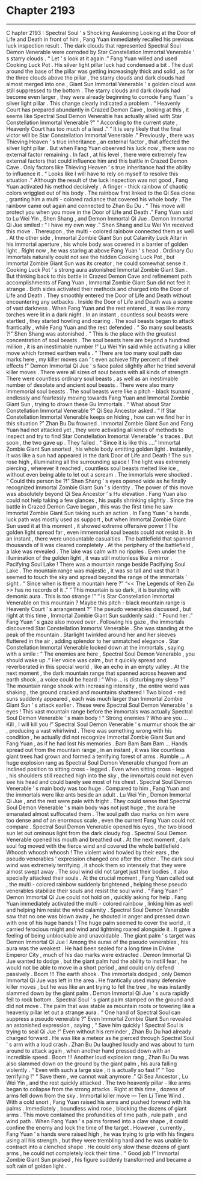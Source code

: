 
# Chapter 2193


---

C
hapter 2193 : Spectral Soul ’ s Shocking Awakening
Looking at the Door of Life and Death in front of him , Fang Yuan immediately recalled his previous luck inspection result .
The dark clouds that represented Spectral Soul Demon Venerable were corroded by Star Constellation Immortal Venerable ’ s starry clouds .
“ Let ’ s look at it again .” Fang Yuan willed and used Cooking Luck Pot .
His silver light pillar luck had condensed a bit . The dust around the base of the pillar was getting increasingly thick and solid , as for the three clouds above the pillar , the starry clouds and dark clouds had almost merged into one , Giant Sun Immortal Venerable ’ s golden cloud was still suppressed to the bottom .
The starry clouds and dark clouds had become even larger , they were already beginning to corrode Fang Yuan ’ s silver light pillar .
This change clearly indicated a problem .
“ Heavenly Court has prepared abundantly in Crazed Demon Cave , looking at this , it seems like Spectral Soul Demon Venerable has actually allied with Star Constellation Immortal Venerable ?”
“ According to the current state , Heavenly Court has too much of a lead .”
“ It is very likely that the final victor will be Star Constellation Immortal Venerable .”
Previously , there was Thieving Heaven ’ s true inheritance , an external factor , that affected the silver light pillar .
But when Fang Yuan observed his luck now , there was no external factor remaining .
In fact , at his level , there were extremely few external factors that could influence him and this battle in Crazed Demon Cave .
Only factors like Thieving Heaven ’ s true inheritance had the ability to influence it .
“ Looks like I will have to rely on myself to resolve this situation .” Although the result of the luck inspection was not good , Fang Yuan activated his method decisively .
A finger - thick rainbow of chaotic colors wriggled out of his body .
The rainbow first linked to the Qi Sea clone , granting him a multi - colored radiance that covered his whole body . The rainbow came out again and connected to Zhan Bu Du .
“ This move will protect you when you move in the Door of Life and Death .” Fang Yuan said to Lu Wei Yin , Shen Shang , and Demon Immortal Qi Jue .
Demon Immortal Qi Jue smiled : “ I have my own way .”
Shen Shang and Lu Wei Yin received this move .
Thereupon , the multi - colored rainbow connected them as well .
At the other side , Immortal Zombie Giant Sun put Calamity Luck Altar in his immortal aperture , his whole body was covered in a barrier of golden light . Right now , he was staring at above Fang Yuan ’ s head .
Ordinary Gu Immortals naturally could not see the hidden Cooking Luck Pot , but Immortal Zombie Giant Sun was its creator , he could somewhat sense it .
Cooking Luck Pot ’ s strong aura astonished Immortal Zombie Giant Sun .
But thinking back to this battle in Crazed Demon Cave and refinement path accomplishments of Fang Yuan , Immortal Zombie Giant Sun did not feel it strange .
Both sides activated their methods and charged into the Door of Life and Death .
They smoothly entered the Door of Life and Death without encountering any setbacks .
Inside the Door of Life and Death was a scene of vast darkness .
When Fang Yuan and the rest entered , it was like many torches were lit in a dark night . In an instant , countless soul beasts were startled , they started howling and roaring .
The soul beasts began to attack frantically , while Fang Yuan and the rest defended .
“ So many soul beasts ?!” Shen Shang was astonished .
“ This is the place with the greatest concentration of soul beasts . The soul beasts here are beyond a hundred million , it is an inestimable number !” Lu Wei Yin said while activating a killer move which formed earthen walls .
“ There are too many soul path dao marks here , my killer moves can ’ t even achieve fifty percent of their effects !” Demon Immortal Qi Jue ’ s face paled slightly after he tried several killer moves .
There were all sizes of soul beasts with all kinds of strength . There were countless ordinary soul beasts , as well as an inestimable number of desolate and ancient soul beasts . There were also many immemorial soul beasts .
The soul beasts were like a pitch - black tsunami , endlessly and fearlessly moving towards Fang Yuan and Immortal Zombie Giant Sun , trying to drown these Gu Immortals .
“ What about Star Constellation Immortal Venerable ?” Qi Sea Ancestor asked .
“ If Star Constellation Immortal Venerable keeps on hiding , how can we find her in this situation ?” Zhan Bu Du frowned .
Immortal Zombie Giant Sun and Fang Yuan had not attacked yet , they were activating all kinds of methods to inspect and try to find Star Constellation Immortal Venerable ’ s traces .
But soon , the two gave up .
They failed .
“ Since it is like this ….” Immortal Zombie Giant Sun snorted , his whole body emitting golden light .
Instantly , it was like a sun had appeared in the dark Door of Life and Death !
The sun rose high , illuminating all the surrounding space !
The light was extremely piercing , wherever it reached , countless soul beasts melted like ice , without even being able to let out a scream .
The immortals were shocked .
“ Could this person be ?!” Shen Shang ’ s eyes opened wide as he finally recognized Immortal Zombie Giant Sun ’ s identity .
The power of this move was absolutely beyond Qi Sea Ancestor ’ s Hu elevation .
Fang Yuan also could not help taking a few glances , his pupils shrinking slightly .
Since the battle in Crazed Demon Cave began , this was the first time he saw Immortal Zombie Giant Sun taking such an action . In Fang Yuan ’ s hands , luck path was mostly used as support , but when Immortal Zombie Giant Sun used it at this moment , it showed extreme offensive power !
The golden light spread far , even immemorial soul beasts could not resist it . In an instant , there were uncountable casualties .
The battlefield that spanned thousands of li was cleared completely . At the periphery of the battlefield , a lake was revealed .
The lake was calm with no ripples . Even under the illumination of the golden light , it was still motionless like a mirror .
Pacifying Soul Lake !
There was a mountain range beside Pacifying Soul Lake .
The mountain range was majestic , it was so tall and vast that it seemed to touch the sky and spread beyond the range of the immortals ’ sight .
“ Since when is there a mountain here ?”
“<< The Legends of Ren Zu >> has no records of it .”
“ This mountain is so dark , it is bursting with demonic aura . This is too strange !”
“ Is Star Constellation Immortal Venerable on this mountain ? Maybe this pitch - black mountain range is Heavenly Court ’ s arrangement ?”
The pseudo venerables discussed , but right at this time , Immortal Zombie Giant Sun suddenly said : “ Found her .”
Fang Yuan ’ s gaze also moved over .
Following his gaze , the immortals discovered Star Constellation Immortal Venerable .
She was standing at the peak of the mountain . Starlight twinkled around her and her sleeves fluttered in the air , adding splendor to her unmatched elegance .
Star Constellation Immortal Venerable looked down at the immortals , saying with a smile : “ The enemies are here , Spectral Soul Demon Venerable , you should wake up .”
Her voice was calm , but it quickly spread and reverberated in this special world , like an echo in an empty valley .
At the next moment , the dark mountain range that spanned across heaven and earth shook , a voice could be heard : “ Who … is disturbing my sleep ?”
The mountain range shook with increasing intensity , the entire world was shaking , the ground cracked and mountains shattered !
Two blood - red suns suddenly appeared , each was much larger than Immortal Zombie Giant Sun ’ s attack earlier .
These were Spectral Soul Demon Venerable ’ s eyes !
This vast mountain range before the immortals was actually Spectral Soul Demon Venerable ’ s main body !
“ Strong enemies ? Who are you … Kill , I will kill you !” Spectral Soul Demon Venerable ’ s murmur shook the air , producing a vast whirlwind .
There was something wrong with his condition , he actually did not recognize Immortal Zombie Giant Sun and Fang Yuan , as if he had lost his memories .
Bam Bam Bam Bam …
Hands spread out from the mountain range , in an instant , it was like countless giant trees had grown and formed a terrifying forest of arms .
Rumble …
A huge explosion rang as Spectral Soul Demon Venerable changed from an inclined position to sitting cross - legged .
Even when sitting cross - legged , his shoulders still reached high into the sky , the immortals could not even see his head and could barely see most of his chest .
Spectral Soul Demon Venerable ’ s main body was too huge . Compared to him , Fang Yuan and the immortals were like ants beside an adult .
Lu Wei Yin , Demon Immortal Qi Jue , and the rest were pale with fright .
They could sense that Spectral Soul Demon Venerable ’ s main body was not just huge , the aura he emanated almost suffocated them . The soul path dao marks on him were too dense and of an enormous scale , even the current Fang Yuan could not compare .
Spectral Soul Demon Venerable opened his eyes , the two blood sun let out ominous light from the dark cloudy fog .
Spectral Soul Demon Venerable opened his mouth and breathed out .
At the next moment , dark soul fog moved with the fierce wind and covered the whole battlefield .
Whoosh whoosh whoosh !
The violent wind howled by their ears , the pseudo venerables ’ expression changed one after the other .
The dark soul wind was extremely terrifying , it shook them so intensely that they were almost swept away .
The soul wind did not target just their bodies , it also specially attacked their souls .
At the crucial moment , Fang Yuan called out , the multi - colored rainbow suddenly brightened , helping these pseudo venerables stabilize their souls and resist the soul wind .
“ Fang Yuan !” Demon Immortal Qi Jue could not hold on , quickly asking for help .
Fang Yuan immediately activated the multi - colored rainbow , linking him as well and helping him resist the wind calamity .
Spectral Soul Demon Venerable saw that no one was blown away , he shouted in anger and pressed down with one of his huge hands !
The huge palm seemed to cover the world , it carried ferocious might and wind and lightning roared alongside it . It gave a feeling of being unblockable and unavoidable .
The giant palm ’ s target was Demon Immortal Qi Jue !
Among the auras of the pseudo venerables , his aura was the weakest . He had been sealed for a long time in Divine Emperor City , much of his dao marks were extracted .
Demon Immortal Qi Jue wanted to dodge , but the giant palm had the ability to instill fear , he would not be able to move in a short period , and could only defend passively .
Boom !!!
The earth shook .
The immortals dodged , only Demon Immortal Qi Jue was left in the area .
He frantically used many defensive killer moves , but he was like an ant trying to fell the tree , he was instantly slammed down by the giant palm .
Demon Immortal Qi Jue ’ s aura rapidly fell to rock bottom .
Spectral Soul ’ s giant palm stamped on the ground and did not move . The palm that was stable as mountain roots or towering like a heavenly pillar let out a strange aura .
“ One hand of Spectral Soul can suppress a pseudo venerable ?” Even Immortal Zombie Giant Sun revealed an astonished expression , saying , “ Save him quickly ! Spectral Soul is trying to seal Qi Jue !”
Even without his reminder , Zhan Bu Du had already charged forward .
He was like a meteor as he pierced through Spectral Soul ’ s arm with a loud crash .
Zhan Bu Du laughed loudly and was about to turn around to attack again , when another hand pressed down with an incredible speed .
Boom !!!
Another loud explosion rang , Zhan Bu Du was also slammed down on the ground by the giant palm , his aura falling violently .
“ Even with such a large size , it is actually so fast !”
“ Too terrifying !”
“ Save them , we cannot wait anymore .”
Qi Sea Ancestor , Lu Wei Yin , and the rest quickly attacked . The two heavenly pillar - like arms began to collapse from the strong attacks .
Right at this time , dozens of arms fell down from the sky .
Immortal killer move — Ten Li Time Wind .
With a cold snort , Fang Yuan raised his arms and pushed forward with his palms .
Immediately , boundless wind rose , blocking the dozens of giant arms .
This move contained the profundities of time path , rule path , and wind path . When Fang Yuan ’ s palms formed into a claw shape , it could confine the enemy and lock the time of the target .
However , currently , Fang Yuan ’ s hands were raised high , he was trying to grip with his fingers using all his strength , but they were trembling hard and he was unable to contract into a clenched shape .
He could only slow these dozens of giant arms , he could not completely lock their time .
“ Good job !” Immortal Zombie Giant Sun praised , his figure suddenly transformed and became a soft rain of golden light .

---

